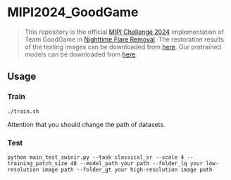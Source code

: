 # MIPI2024_GoodGame
> This repository is the official [MIPI Challenge 2024](https://mipi-challenge.org/MIPI2024/) implementation of Team GoodGame in [Nighttime Flare Removal](https://codalab.lisn.upsaclay.fr/competitions/16998).
> The restoration results of the testing images can be downloaded from [here](https://pan.baidu.com/s/1p7SofDAIdL6VcpuEHOsiig?pwd=r8lp).
Our pretrained models can be downloaded from [here](https://pan.baidu.com/s/19JgYIaNSaF-b7mweqlb9rg?pwd=p5u8).
## Usage
### Train
```
./train.sh
```
Attention that you should change the path of datasets.
### Test
```
python main_test_swinir.py --task classical_sr --scale 4 --training_patch_size 48 --model_path your path --folder_lq your low-resolution image path --folder_gt your high-resolution image path
```
